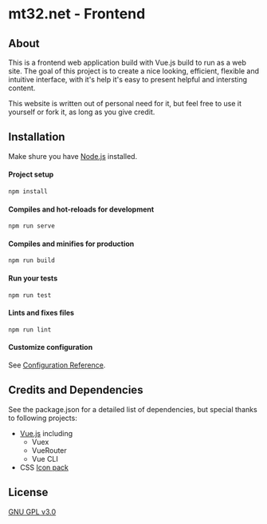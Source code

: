 # mt32.net - Frontend

## About

This is a frontend web application build with Vue.js build to run as a web site. The goal of this project is to create a nice looking, efficient, flexible and intuitive interface, with it's help it's easy to present helpful and intersting content. 

This website is written out of personal need for it, but feel free to use it yourself or fork it, as long as you give credit.

## Installation

Make shure you have [Node.js](https://nodejs.org/en/) installed.

#### Project setup
```npm install```

#### Compiles and hot-reloads for development
```npm run serve```

#### Compiles and minifies for production
```npm run build```

#### Run your tests
```npm run test```

#### Lints and fixes files
```npm run lint```

#### Customize configuration
See [Configuration Reference](https://cli.vuejs.org/config/).

## Credits and Dependencies

See the package.json for a detailed list of dependencies, but special thanks to following projects:

* [Vue.js](https://vuejs.org/) including
  * Vuex
  * VueRouter
  * Vue CLI
* CSS [Icon pack](https://cssicon.space/#/)
## License

[GNU GPL v3.0](https://www.gnu.org/licenses/gpl-3.0.en.html)
